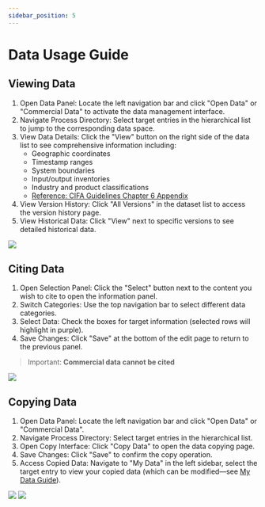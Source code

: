 ```yaml
---
sidebar_position: 5
---
```


# Data Usage Guide

## Viewing Data

1. Open Data Panel: Locate the left navigation bar and click "Open Data" or "Commercial Data" to activate the data management interface.
2. Navigate Process Directory: Select target entries in the hierarchical list to jump to the corresponding data space.
3. View Data Details: Click the "View" button on the right side of the data list to see comprehensive information including:
   - Geographic coordinates
   - Timestamp ranges
   - System boundaries
   - Input/output inventories
   - Industry and product classifications
   - [Reference: CIFA Guidelines Chapter 6 Appendix](https://www.carbonfootprint.network/docs/cifa-guidelines/lca-database-guideline/chapter-6-appendix#product-classification)
4. View Version History: Click "All Versions" in the dataset list to access the version history page.
5. View Historical Data: Click "View" next to specific versions to see detailed historical data.

![](./img/open1.png)

## Citing Data

1. Open Selection Panel: Click the "Select" button next to the content you wish to cite to open the information panel.
2. Switch Categories: Use the top navigation bar to select different data categories.
3. Select Data: Check the boxes for target information (selected rows will highlight in purple).
4. Save Changes: Click "Save" at the bottom of the edit page to return to the previous panel.

> Important: **Commercial data cannot be cited**

![](./img/choose.png)

## Copying Data

1. Open Data Panel: Locate the left navigation bar and click "Open Data" or "Commercial Data".
2. Navigate Process Directory: Select target entries in the hierarchical list.
3. Open Copy Interface: Click "Copy Data" to open the data copying page.
4. Save Changes: Click "Save" to confirm the copy operation.
5. Access Copied Data: Navigate to "My Data" in the left sidebar, select the target entry to view your copied data (which can be modified—see [My Data Guide](./create-my-data)).

![](./img/open2.png)
![](./img/open3.png)
